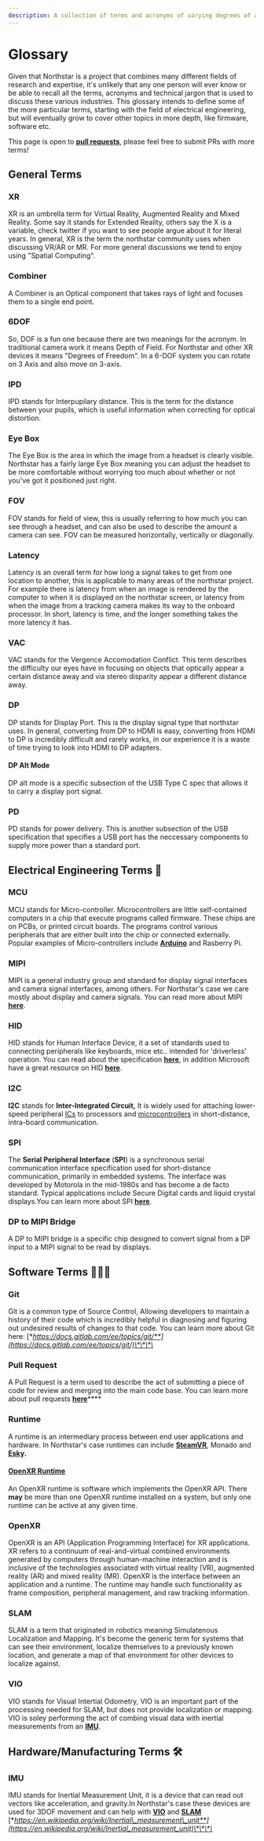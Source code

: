 ```yaml
---
description: A collection of terms and acronyms of varying degrees of ambiguity
---
```


# Glossary

Given that Northstar is a project that combines many different fields of research and expertise, it's unlikely that any one person will ever know or be able to recall all the terms, acronyms and technical jargon that is used to discuss these various industries. This glossary intends to define some of the more particular terms, starting with the field of electrical engineering, but will eventually grow to cover other topics in more depth, like firmware, software etc.   
  
This page is open to [**pull requests**](glossary.md#pull-request), please feel free to submit PRs with more terms! 

## General Terms

### XR

XR is an umbrella term for Virtual Reality, Augmented Reality and Mixed Reality. Some say it stands for Extended Reality, others say the X is a variable, check twitter if you want to see people argue about it for literal years. In general, XR is the term the northstar community uses when discussing VR/AR or MR. For more general discussions we tend to enjoy using "Spatial Computing".

### Combiner

A Combiner is an Optical component that takes rays of light and focuses them to a single end point. 

### 6DOF

So, DOF is a fun one because there are two meanings for the acronym. In traditional camera work it means Depth of Field. For Northstar and other XR devices it means "Degrees of Freedom". In a 6-DOF system you can rotate on 3 Axis and also move on 3-axis. 

### IPD

IPD stands for Interpupilary distance. This is the term for the distance between your pupils, which is useful information when correcting for optical distortion.

### Eye Box

The Eye Box is the area in which the image from a headset is clearly visible. Northstar has a fairly large Eye Box meaning you can adjust the headset to be more comfortable without worrying too much about whether or not you've got it positioned just right. 

### FOV

FOV stands for field of view, this is usually referring to how much you can see through a headset, and can also be used to describe the amount a camera can see. FOV can be measured horizontally, vertically or diagonally.

### Latency

Latency is an overall term for how long a signal takes to get from one location to another, this is applicable to many areas of the northstar project. For example there is latency from when an image is rendered by the computer to when it is displayed on the northstar screen, or latency from when the image from a tracking camera makes its way to the onboard processor. In short, latency is time, and the longer something takes the more latency it has. 

### VAC

VAC stands for the Vergence Accomodation Conflict. This term describes the difficulty our eyes have in focusing on objects that optically appear a certain distance away and via stereo disparity appear a different distance away.

### DP

DP stands for Display Port. This is the display signal type that northstar uses. In general, converting from DP to HDMI is easy, converting from HDMI to DP is incredibly difficult and rarely works, in our experience it is a waste of time trying to look into HDMI to DP adapters. 

#### DP Alt Mode

DP alt mode is a specific subsection of the USB Type C spec that allows it to carry a display port signal. 

### PD

PD stands for power delivery. This is another subsection of the USB specification that specifies a USB port has the neccessary components to supply more power than a standard port. 

## Electrical Engineering Terms 🔋

### MCU

MCU stands for Micro-controller. Microcontrollers are little self-contained computers in a chip that execute programs called firmware. These chips are on PCBs, or printed circuit boards. The programs control various peripherals that are either built into the chip or connected externally. Popular examples of Micro-controllers include [**Arduino**](https://www.arduino.cc) and Rasberry Pi. 

### MIPI

MIPI is a general industry group and standard for display signal interfaces and camera signal interfaces, among others. For Northstar's case we care mostly about display and camera signals. You can read more about MIPI [**here**](https://www.mipi.org/groups/display). 

### HID

HID stands for Human Interface Device, it a set of standards used to connecting peripherals like keyboards, mice etc.. intended for 'driverless' operation. You can read about the specification [**here**](https://www.usb.org/hid), in addition Microsoft have a great resource on HID [**here**](https://docs.microsoft.com/en-us/windows-hardware/drivers/hid/). 

### I2C

**I2C** stands for **Inter-Integrated Circuit,**  It is widely used for attaching lower-speed peripheral [ICs](https://en.wikipedia.org/wiki/Integrated_circuit) to processors and [microcontrollers](glossary.md#mcu) in short-distance, intra-board communication.

### SPI

The **Serial Peripheral Interface** \(**SPI**\) is a synchronous serial communication interface specification used for short-distance communication, primarily in embedded systems. The interface was developed by Motorola in the mid-1980s and has become a de facto standard. Typical applications include Secure Digital cards and liquid crystal displays.You can learn more about SPI [**here**](https://en.wikipedia.org/wiki/Serial_Peripheral_Interface).

### DP to MIPI Bridge

A DP to MIPI bridge is a specific chip designed to convert signal from a DP input to a MIPI signal to be read by displays. 

## Software Terms 🧑🏽‍💻

### Git

Git is a common type of Source Control, Allowing developers to maintain a history of their code which is incredibly helpful in diagnosing and figuring out undesired results of changes to that code. You can learn more about Git here: [**https://docs.gitlab.com/ee/topics/git/**](https://docs.gitlab.com/ee/topics/git/)\*\*\*\*

### Pull Request

A Pull Request is a term used to describe the act of submitting a piece of code for review and merging into the main code base. You can learn more about pull requests [**here**](https://docs.github.com/en/github/collaborating-with-pull-requests/proposing-changes-to-your-work-with-pull-requests/about-pull-requests)\*\*\*\*

### Runtime 

A runtime is an intermediary process between end user applications and hardware. In Northstar's case runtimes can include [**SteamVR**](software/steamvr.md), Monado and [**Esky**](software/esky.md)**.**

#### [OpenXR Runtime](https://www.khronos.org/registry/OpenXR/specs/1.0/html/xrspec.html#runtime)

An OpenXR runtime is software which implements the OpenXR API. There **may** be more than one OpenXR runtime installed on a system, but only one runtime can be active at any given time.

### OpenXR

OpenXR is an API \(Application Programming Interface\) for XR applications. XR refers to a continuum of real-and-virtual combined environments generated by computers through human-machine interaction and is inclusive of the technologies associated with virtual reality \(VR\), augmented reality \(AR\) and mixed reality \(MR\). OpenXR is the interface between an application and a runtime. The runtime may handle such functionality as frame composition, peripheral management, and raw tracking information.

### SLAM 

SLAM is a term that originated in robotics meaning Simulatenous Localization and Mapping. It's become the generic term for systems that can see their environment, localize themselves to a previously known location, and generate a map of that environment for other devices to localize against. 

### VIO

VIO stands for Visual Intertial Odometry, VIO is an important part of the processing needed for SLAM, but does not provide localization or mapping. VIO is soley performing the act of combing visual data with inertial measurements from an [**IMU**](glossary.md#imu). 

## Hardware/Manufacturing Terms 🛠

### IMU 

IMU stands for Inertial Measurement Unit, it is a device that can read out vectors like acceleration, and gravity.In Northstar's case these devices are used for 3DOF movement and can help with [**VIO**](glossary.md#vio) and [**SLAM**](glossary.md#slam) [**https://en.wikipedia.org/wiki/Inertial\_measurement\_unit**](https://en.wikipedia.org/wiki/Inertial_measurement_unit)\*\*\*\*

#### 

